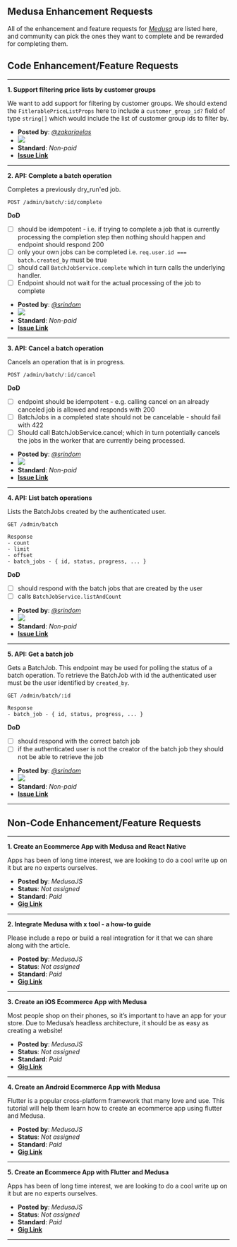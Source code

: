 ## Medusa Enhancement Requests

All of the enhancement and feature requests for *[Medusa](https://medusajs.com/)* are listed here, and community can pick the ones they want to complete and be rewarded for completing them.

## Code Enhancement/Feature Requests
---

**1. Support filtering price lists by customer groups**

We want to add support for filtering by customer groups. We should extend the `FitlerablePriceListProps` here to include a `customer_group_id?` field of type `string[]` which would include the list of customer group ids to filter by.

  - **Posted by**: *[@zakariaelas](https://github.com/zakariaelas)*
  - <img src="https://img.shields.io/endpoint?url=https%3A%2F%2Faviyel-request-board.herokuapp.com%2Fmedusa%2F1286">
  - **Standard**: *Non-paid*
  - **[Issue Link](https://github.com/medusajs/medusa/issues/1286)**

---

**2. API: Complete a batch operation**

Completes a previously dry_run'ed job.

```
POST /admin/batch/:id/complete
```
**DoD**
  - [ ] should be idempotent - i.e. if trying to complete a job that is currently processing the completion step then nothing should happen and endpoint should respond 200
  - [ ] only your own jobs can be completed i.e. `req.user.id === batch.created_by` must be true
  - [ ] should call `BatchJobService.complete` which in turn calls the underlying handler.
  - [ ] Endpoint should not wait for the actual processing of the job to complete

 - **Posted by**: *[@srindom](https://github.com/srindom)*
 - <img src="https://img.shields.io/endpoint?url=https%3A%2F%2Faviyel-request-board.herokuapp.com%2Fmedusa%2F1277">
 - **Standard**: *Non-paid*
 - **[Issue Link](https://github.com/medusajs/medusa/issues/1277)**

---

**3. API: Cancel a batch operation**

 Cancels an operation that is in progress.

```
POST /admin/batch/:id/cancel
```
**DoD**
 - [ ] endpoint should be idempotent - e.g. calling cancel on an already canceled job is allowed and responds with 200
 - [ ] BatchJobs in a completed state should not be cancelable - should fail with 422
 - [ ] Should call BatchJobService.cancel; which in turn potentially cancels the jobs in the worker that are currently being processed.
 
 - **Posted by**: *[@srindom](https://github.com/srindom)*
 - <img src="https://img.shields.io/endpoint?url=https%3A%2F%2Faviyel-request-board.herokuapp.com%2Fmedusa%2F1276">
 - **Standard**: *Non-paid*
 - **[Issue Link](https://github.com/medusajs/medusa/issues/1276)**

---

**4. API: List batch operations**

 Lists the BatchJobs created by the authenticated user.

```
GET /admin/batch

Response
- count
- limit
- offset
- batch_jobs - { id, status, progress, ... }
```
**DoD**
 - [ ] should respond with the batch jobs that are created by the user
 - [ ] calls `BatchJobService.listAndCount`
 
 - **Posted by**: *[@srindom](https://github.com/srindom)*
 - <img src="https://img.shields.io/endpoint?url=https%3A%2F%2Faviyel-request-board.herokuapp.com%2Fmedusa%2F1275">
 - **Standard**: *Non-paid*
 - **[Issue Link](https://github.com/medusajs/medusa/issues/1275)**

---

**5. API: Get a batch job**

 Gets a BatchJob. This endpoint may be used for polling the status of a batch operation. To retrieve the BatchJob with id the authenticated user must be the user identified by `created_by`.

```
GET /admin/batch/:id

Response
- batch_job - { id, status, progress, ... }
```
**DoD**
 - [ ] should respond with the correct batch job
 - [ ] if the authenticated user is not the creator of the batch job they should not be able to retrieve the job
 
 - **Posted by**: *[@srindom](https://github.com/srindom)*
 - <img src="https://img.shields.io/endpoint?url=https%3A%2F%2Faviyel-request-board.herokuapp.com%2Fmedusa%2F1274">
 - **Standard**: *Non-paid*
 - **[Issue Link](https://github.com/medusajs/medusa/issues/1274)**

---

## Non-Code Enhancement/Feature Requests
---

**1. Create an Ecommerce App with Medusa and React Native**

Apps has been of long time interest, we are looking to do a cool write up on it but are no experts ourselves.

  - **Posted by**: *MedusaJS*
  - **Status**: *Not assigned*
  - **Standard**: *Paid*
  - **[Gig Link](https://medusajs.notion.site/Topics-2653fe684b1a4640b94e253f1d6bc3d9?p=73825e914cc440d0b5e2e942d9a291e4)**

---

**2. Integrate Medusa with x tool - a how-to guide**

Please include a repo or build a real integration for it that we can share along with the article.

  - **Posted by**: *MedusaJS*
  - **Status**: *Not assigned*
  - **Standard**: *Paid*
  - **[Gig Link](https://medusajs.notion.site/Topics-2653fe684b1a4640b94e253f1d6bc3d9?p=d17936d35e9441e9b95aec752bab638f)**

---

**3. Create an iOS Ecommerce App with Medusa**

Most people shop on their phones, so it’s important to have an app for your store. Due to Medusa’s headless architecture, it should be as easy as creating a website!

  - **Posted by**: *MedusaJS*
  - **Status**: *Not assigned*
  - **Standard**: *Paid*
  - **[Gig Link](https://medusajs.notion.site/Topics-2653fe684b1a4640b94e253f1d6bc3d9?p=054a101c3b614daca6c1445c52c830fa)**

---

**4. Create an Android Ecommerce App with Medusa**

Flutter is a popular cross-platform framework that many love and use. This tutorial will help them learn how to create an ecommerce app using flutter and Medusa.

  - **Posted by**: *MedusaJS*
  - **Status**: *Not assigned*
  - **Standard**: *Paid*
  - **[Gig Link](https://medusajs.notion.site/Topics-2653fe684b1a4640b94e253f1d6bc3d9?p=ac865d4ce2ff42d4934ee4c22a8c4619)**

---

**5. Create an Ecommerce App with Flutter and Medusa**

Apps has been of long time interest, we are looking to do a cool write up on it but are no experts ourselves.

  - **Posted by**: *MedusaJS*
  - **Status**: *Not assigned*
  - **Standard**: *Paid*
  - **[Gig Link](https://medusajs.notion.site/Topics-2653fe684b1a4640b94e253f1d6bc3d9?p=73825e914cc440d0b5e2e942d9a291e4)**

---
